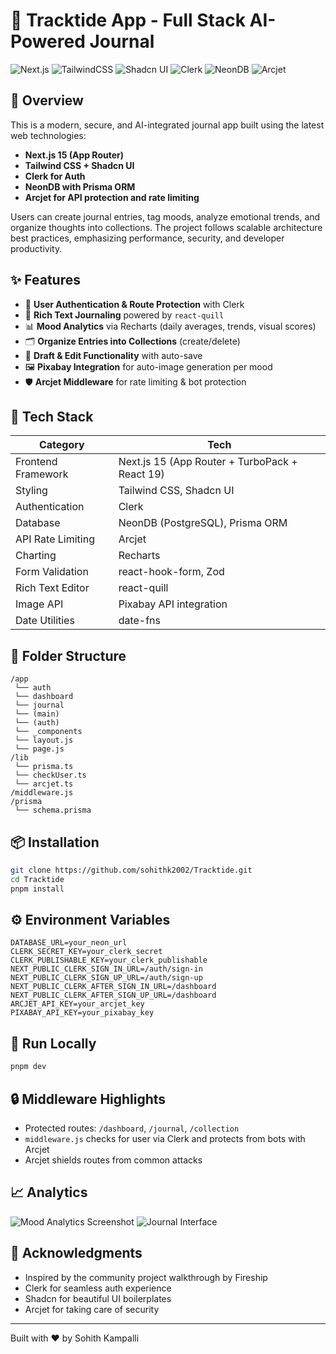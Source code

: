 # 📝 Tracktide App - Full Stack AI-Powered Journal

![Next.js](https://img.shields.io/badge/Next.js-15-blue)
![TailwindCSS](https://img.shields.io/badge/TailwindCSS-2.2-38b2ac?logo=tailwindcss)
![Shadcn UI](https://img.shields.io/badge/Shadcn--UI-Components-orange)
![Clerk](https://img.shields.io/badge/Clerk-Auth-3B82F6?logo=clerk)
![NeonDB](https://img.shields.io/badge/NeonDB-PostgreSQL-green?logo=postgresql)
![Arcjet](https://img.shields.io/badge/Arcjet-Security-critical?logo=security)

## 🚀 Overview

This is a modern, secure, and AI-integrated journal app built using the latest web technologies:

* **Next.js 15 (App Router)**
* **Tailwind CSS + Shadcn UI**
* **Clerk for Auth**
* **NeonDB with Prisma ORM**
* **Arcjet for API protection and rate limiting**

Users can create journal entries, tag moods, analyze emotional trends, and organize thoughts into collections. The project follows scalable architecture best practices, emphasizing performance, security, and developer productivity.

## ✨ Features

* 🔐 **User Authentication & Route Protection** with Clerk
* 📘 **Rich Text Journaling** powered by `react-quill`
* 📊 **Mood Analytics** via Recharts (daily averages, trends, visual scores)
* 🗂️ **Organize Entries into Collections** (create/delete)
* 📝 **Draft & Edit Functionality** with auto-save
* 🖼️ **Pixabay Integration** for auto-image generation per mood
* 🛡️ **Arcjet Middleware** for rate limiting & bot protection

## 🧠 Tech Stack

| Category           | Tech                                           |
| ------------------ | ---------------------------------------------- |
| Frontend Framework | Next.js 15 (App Router + TurboPack + React 19) |
| Styling            | Tailwind CSS, Shadcn UI                        |
| Authentication     | Clerk                                          |
| Database           | NeonDB (PostgreSQL), Prisma ORM                |
| API Rate Limiting  | Arcjet                                         |
| Charting           | Recharts                                       |
| Form Validation    | react-hook-form, Zod                           |
| Rich Text Editor   | react-quill                                    |
| Image API          | Pixabay API integration                        |
| Date Utilities     | date-fns                                       |

## 📁 Folder Structure

```
/app
 └── auth
 └── dashboard
 └── journal
 └── (main)
 └── (auth)
 └── _components
 └── layout.js
 └── page.js
/lib
 └── prisma.ts
 └── checkUser.ts
 └── arcjet.ts
/middleware.js
/prisma
 └── schema.prisma
```

## 📦 Installation

```bash
git clone https://github.com/sohithk2002/Tracktide.git
cd Tracktide
pnpm install
```

## ⚙️ Environment Variables

```env
DATABASE_URL=your_neon_url
CLERK_SECRET_KEY=your_clerk_secret
CLERK_PUBLISHABLE_KEY=your_clerk_publishable
NEXT_PUBLIC_CLERK_SIGN_IN_URL=/auth/sign-in
NEXT_PUBLIC_CLERK_SIGN_UP_URL=/auth/sign-up
NEXT_PUBLIC_CLERK_AFTER_SIGN_IN_URL=/dashboard
NEXT_PUBLIC_CLERK_AFTER_SIGN_UP_URL=/dashboard
ARCJET_API_KEY=your_arcjet_key
PIXABAY_API_KEY=your_pixabay_key
```

## 🧪 Run Locally

```bash
pnpm dev
```

## 🔒 Middleware Highlights

* Protected routes: `/dashboard`, `/journal`, `/collection`
* `middleware.js` checks for user via Clerk and protects from bots with Arcjet
* Arcjet shields routes from common attacks

## 📈 Analytics

![Mood Analytics Screenshot](https://yourcdn.com/screenshot1.png)
![Journal Interface](https://yourcdn.com/screenshot2.png)

## 🙌 Acknowledgments

* Inspired by the community project walkthrough by Fireship
* Clerk for seamless auth experience
* Shadcn for beautiful UI boilerplates
* Arcjet for taking care of security

---

Built with ❤️ by Sohith Kampalli
